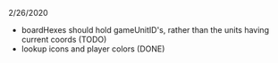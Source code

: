 2/26/2020
  * boardHexes should hold gameUnitID's, rather than the units having current coords (TODO)
  * lookup icons and player colors (DONE)